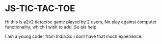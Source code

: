 # JS-TIC-TAC-TOE
Hi this is a2v2 tictactoe game played by 2 users,.No play against computer functionality, which I wish to add .So pls help

I am a young coder from India.So i dont have that much experience.